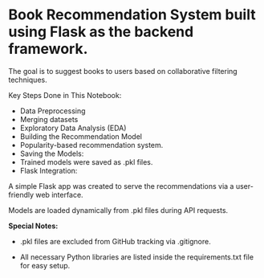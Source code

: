 # Book Recommendation System built using Flask as the backend framework.

The goal is to suggest books to users based on collaborative filtering techniques.

Key Steps Done in This Notebook:
- Data Preprocessing
- Merging datasets
- Exploratory Data Analysis (EDA)
- Building the Recommendation Model
- Popularity-based recommendation system.
- Saving the Models:
- Trained models were saved as .pkl files.
- Flask Integration:

A simple Flask app was created to serve the recommendations via a user-friendly web interface.

Models are loaded dynamically from .pkl files during API requests.

**Special Notes:**

- .pkl files are excluded from GitHub tracking via .gitignore.

- All necessary Python libraries are listed inside the requirements.txt file for easy setup.

